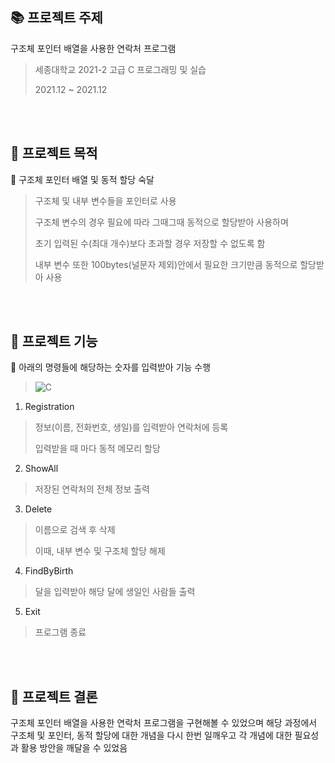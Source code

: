 ## :books: 프로젝트 주제
구조체 포인터 배열을 사용한 연락처 프로그램

> 세종대학교 2021-2 고급 C 프로그래밍 및 실습
> 
> 2021.12 ~ 2021.12

<br/><br/>

## :star2: 프로젝트 목적
📌 구조체 포인터 배열 및 동적 할당 숙달

> 구조체 및 내부 변수들을 포인터로 사용
> 
> 구조체 변수의 경우 필요에 따라 그때그때 동적으로 할당받아 사용하며
> 
> 초기 입력된 수(최대 개수)보다 초과할 경우 저장할 수 없도록 함
> 
> 내부 변수 또한 100bytes(널문자 제외)안에서 필요한 크기만큼 동적으로 할당받아 사용

<br/><br/>

## :star2: 프로젝트 기능

📌 아래의 명령들에 해당하는 숫자를 입력받아 기능 수행
>![C](https://img.shields.io/badge/c-%2300599C.svg?style=for-the-badge&logo=c&logoColor=white)

1. Registration
> 정보(이름, 전화번호, 생일)를 입력받아 연락처에 등록
>
> 입력받을 때 마다 동적 메모리 할당

2. ShowAll
> 저장된 연락처의 전체 정보 출력

3. Delete
> 이름으로 검색 후 삭제
> 
> 이때, 내부 변수 및 구조체 할당 해제

4. FindByBirth
> 달을 입력받아 해당 달에 생일인 사람들 출력

5. Exit
> 프로그램 종료

<br/><br/>

## :star2: 프로젝트 결론
구조체 포인터 배열을 사용한 연락처 프로그램을 구현해볼 수 있었으며 해당 과정에서 구조체 및 포인터, 동적 할당에 대한 개념을 다시 한번 일깨우고 각 개념에 대한 필요성과 활용 방안을 깨달을 수 있었음
